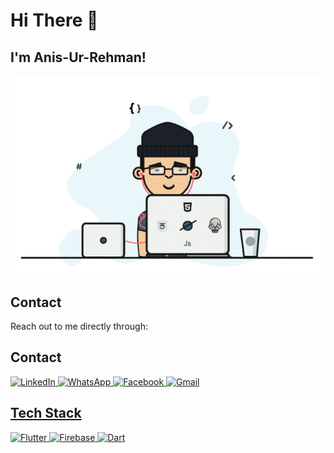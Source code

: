 # Hi There 👋

## I'm Anis-Ur-Rehman!

![My Profile Image](https://github.com/codewithowais/codewithowais/blob/master/coding.gif)

## Contact

Reach out to me directly through:
## Contact

<p align="start">
  <a href="https://www.linkedin.com/in/anisurrehman58/" target="_blank">
    <img src="https://img.shields.io/badge/LinkedIn-0A66C2?style=for-the-badge&logo=linkedin&logoColor=white" alt="LinkedIn">

  </a>
  <a href="https://wa.link/q1ziu3" target="_blank">
    <img src="https://img.shields.io/badge/WhatsApp-25D366?style=for-the-badge&logo=whatsapp&logoColor=white" alt="WhatsApp">
  </a>
  <a href="https://www.facebook.com/messages/t/100075321821544" target="_blank">
    <img src="https://img.shields.io/badge/Facebook-1877F2?style=for-the-badge&logo=facebook&logoColor=white" alt="Facebook">
  </a>
  <a href="mailto:anisurrehman069@gmail.com" target="_blank">
    <img src="https://img.shields.io/badge/Gmail-D14836?style=for-the-badge&logo=gmail&logoColor=white" alt="Gmail">
</p>


## Tech Stack

![Flutter](https://img.shields.io/badge/Flutter-blue?logo=flutter)
![Firebase](https://img.shields.io/badge/Firebase-yellow?logo=firebase)
![Dart](https://img.shields.io/badge/Dart-blue?logo=dart)
